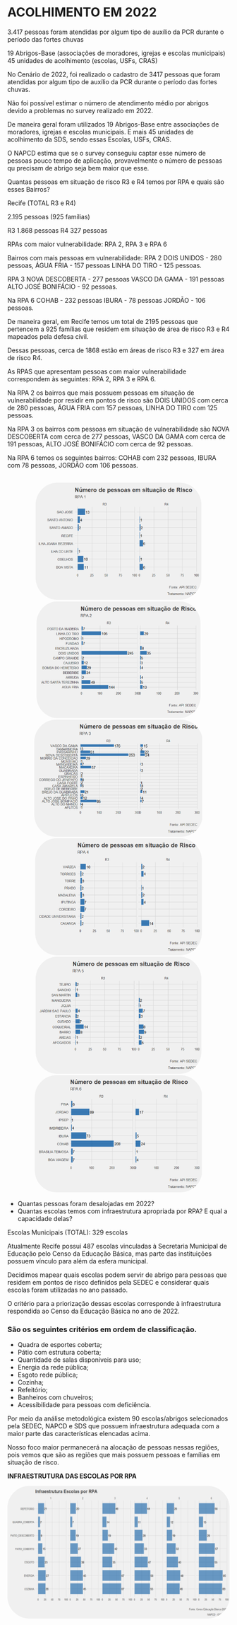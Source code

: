 # ACOLHIMENTO EM 2022

3.417 pessoas foram atendidas por algum tipo de auxílio da PCR durante o período das fortes chuvas

19 Abrigos-Base (associações de moradores, igrejas e escolas municipais)
45 unidades de acolhimento (escolas, USFs, CRAS)


No Cenário de 2022, foi realizado o cadastro de 3417 pessoas  que foram atendidas por algum tipo de
auxílio da PCR durante o período das fortes chuvas.

Não foi possível estimar o número de atendimento médio por abrigos devido a problemas no survey realizado
em 2022.   

De maneira geral foram utilizados 19 Abrigos-Base entre associações de moradores, igrejas e escolas municipais.
E mais 45 unidades de acolhimento da SDS, sendo essas Escolas, USFs, CRAS. 

O NAPCD estima que se o survey conseguiu captar esse número de pessoas pouco tempo de aplicação, provavelmente
o número de pessoas qu precisam de abrigo seja bem maior que esse.  

Quantas pessoas em situação de risco R3 e R4 temos por RPA e quais são esses Bairros?

Recife (TOTAL R3 e R4)

2.195 pessoas (925 famílias) 

R3 1.868 pessoas
R4 327 pessoas

RPAs com maior vulnerabilidade: RPA 2, RPA 3 e RPA 6

Bairros com mais pessoas em vulnerabilidade:
RPA 2 
DOIS UNIDOS - 280 pessoas, 
ÁGUA FRIA - 157 pessoas
LINHA DO TIRO - 125 pessoas. 

RPA 3 
NOVA DESCOBERTA - 277 pessoas
VASCO DA GAMA - 191 pessoas
ALTO JOSÉ BONIFÁCIO - 92 pessoas. 

Na RPA 6 
COHAB - 232 pessoas
IBURA - 78 pessoas
JORDÃO - 106 pessoas. 

De maneira geral, em Recife temos um total de 2195 pessoas que pertencem a 925 famílias que residem em situação de área de risco R3 e R4 mapeados pela defesa civil. 

Dessas pessoas, cerca de 1868 estão em áreas de risco R3 e 327 em área de risco R4.

As RPAS que apresentam pessoas com maior vulnerabilidade correspondem às seguintes: RPA 2, RPA 3 e RPA 6.

Na RPA 2 os bairros que mais possuem pessoas em situação de vulnerabilidade por residir em pontos de risco são DOIS UNIDOS com cerca de 280 pessoas, ÁGUA FRIA com 157 pessoas, LINHA DO TIRO com 125 pessoas. 

Na RPA 3 os bairros com pessoas em situação de vulnerabilidade são NOVA DESCOBERTA com cerca de 277 pessoas, VASCO DA GAMA com cerca de 191 pessoas, ALTO JOSÉ BONIFÁCIO com cerca de 92 pessoas. 

Na RPA 6 temos os seguintes bairros: COHAB com 232 pessoas, IBURA com 78 pessoas, JORDÃO com  106 pessoas.
<div align="center">
  <br>
  <img alt="rpa1" height="265" style="border-radius:50px;" src="/img/rpa1.png">
  <img alt="rpa2" height="265" style="border-radius:50px;" src="/img/rpa2.png">
  <br>
  <img alt="rpa3" height="265" style="border-radius:50px;" src="/img/rpa3.png">
  <img alt="rpa4" height="265" style="border-radius:50px;" src="/img/rpa4.png">
  <br>
  <img alt="rpa5" height="265" style="border-radius:50px;" src="/img/rpa5.png">
  <img alt="rpa6" height="265" style="border-radius:50px;" src="/img/rpa6.png">
  <br>
</div>


* Quantas pessoas foram desalojadas em 2022?
* Quantas escolas temos com infraestrutura apropriada por RPA? E qual a capacidade delas?

Escolas Municipais (TOTAL): 329 escolas

Atualmente Recife possui 487 escolas vinculadas à Secretaria Municipal de Educação pelo Censo da Educação Básica, mas parte das instituições possuem vínculo para além da esfera municipal.  

Decidimos mapear quais escolas podem servir de abrigo para pessoas que residem em pontos de risco definidos pela SEDEC e considerar quais escolas foram utilizadas no ano passado.

O critério para a priorização dessas escolas corresponde à infraestrutura respondida ao Censo da Educação Básica no ano de 2022.

### São os seguintes critérios em ordem de classificação. 

* Quadra de esportes coberta;
* Pátio com estrutura coberta;
* Quantidade de salas disponíveis para uso;
* Energia da rede pública;
* Esgoto rede pública;
* Cozinha;
* Refeitório; 
* Banheiros com chuveiros; 
* Acessibilidade para pessoas com deficiência.

Por meio da análise metodológica existem 90 escolas/abrigos selecionados pela SEDEC, NAPCD e SDS que possuem infraestrutura adequada com a maior parte das características elencadas acima.

Nosso foco maior permanecerá na alocação de pessoas nessas regiões, pois vemos que são as regiões que mais possuem pessoas e famílias em situação de risco. 


<b>INFRAESTRUTURA DAS ESCOLAS POR RPA</b>
<br>

<img align="center" alt="infraestrutura por rpa" height="300" style="border-radius:50px;" src="img/infra_por_rpa.png">

